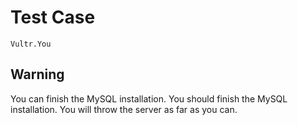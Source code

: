 # Test Case

    Vultr.You

## Warning

You can finish the MySQL installation. You should finish the MySQL installation. You will throw the server as far as you can.

